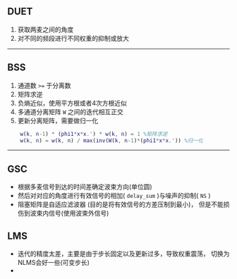 ## DUET
1. 获取两麦之间的角度
2. 对不同的频段进行不同权重的抑制或放大

----

## BSS
1. 通道数 `>=` 于分离数
1. 矩阵求逆
2. 负熵近似，使用平方根或者4次方根近似
3. 多通道分离矩阵 `W` 之间的迭代相互正交
4. 更新分离矩阵，需要做归一化
````matlab
    w(k, n-1) * (phi1*x*x.') * w(k, n) = 1 %矩阵求逆
    w(k, n) = w(k, n) / max(inv(W(k, n-1)*(phi1*x*x.')) %归一化
````
----
## GSC
* 根据多麦信号到达的时间差确定波束方向(单位圆)
* 然后对对应的角度进行有效信号的相加( `delay_sum` )与噪声的抑制( `NS` )
* 阻塞矩阵是自适应滤波器 (目的是将有效信号的方差压制到最小)， 但是不能损伤到波束内信号(使用波束外信号)

## LMS
* 迭代的精度太差，主要是由于步长固定以及更新过多，导致权重震荡， 切换为NLMS会好一些(可变步长)
* 

